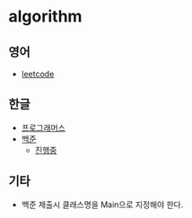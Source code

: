 # algorithm

## 영어
- [leetcode](https://leetcode.com/)

## 한글
- [프로그래머스](https://programmers.co.kr/)
- [백준](https://www.acmicpc.net/)
  * [진행중](https://www.acmicpc.net/problemset?sort=ac_desc&submit=pac%2Cfa%2Cus&algo=33&algo_if=and)

## 기타
- 백준 제출시 클래스명을 Main으로 지정해야 한다.
